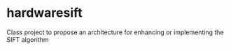 hardwaresift
============

Class project to propose an architecture for enhancing or implementing the SIFT algorithm